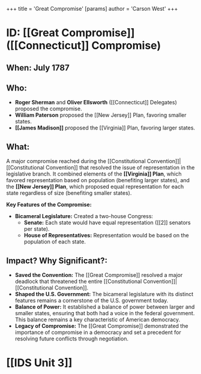 +++
 title = 'Great Compromise'
[params]
	author = 'Carson West'
+++
# ID: [[Great Compromise]] ([[Connecticut]] Compromise)
## When: July 1787 
## Who: 
* **Roger Sherman** and **Oliver Ellsworth** ([[Connecticut]] Delegates) proposed the compromise.
* **William Paterson** proposed the [[New Jersey]] Plan, favoring smaller states.
* **[[James Madison]]** proposed the [[Virginia]] Plan, favoring larger states.

## What:
A major compromise reached during the [[Constitutional Convention]]|[[Constitutional Convention]] that resolved the issue of representation in the legislative branch. It combined elements of the **[[Virginia]] Plan**, which favored representation based on population (benefiting larger states), and the **[[New Jersey]] Plan**, which proposed equal representation for each state regardless of size (benefiting smaller states).

**Key Features of the Compromise:**

* **Bicameral Legislature:**  Created a two-house Congress:
    * **Senate:** Each state would have equal representation ([[2]] senators per state).
    * **House of Representatives:** Representation would be based on the population of each state. 

## Impact? Why Significant?: 
* **Saved the Convention:** The [[Great Compromise]] resolved a major deadlock that threatened the entire [[Constitutional Convention]]|[[Constitutional Convention]].
* **Shaped the U.S. Government:**  The bicameral legislature with its distinct features remains a cornerstone of the U.S. government today. 
* **Balance of Power:** It established a balance of power between larger and smaller states, ensuring that both had a voice in the federal government. This balance remains a key characteristic of American democracy. 
* **Legacy of Compromise:** The [[Great Compromise]] demonstrated the importance of compromise in a democracy and set a precedent for resolving future conflicts through negotiation. 

# [[IDS Unit 3]]